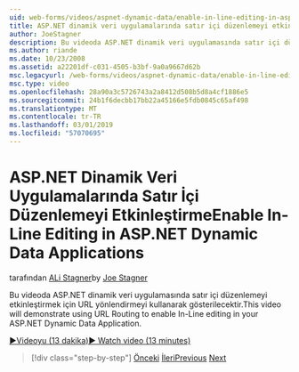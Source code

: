 ```yaml
---
uid: web-forms/videos/aspnet-dynamic-data/enable-in-line-editing-in-aspnet-dynamic-data-applications
title: ASP.NET dinamik veri uygulamalarında satır içi düzenlemeyi etkinleştir | Microsoft Docs
author: JoeStagner
description: Bu videoda ASP.NET dinamik veri uygulamasında satır içi düzenlemeyi etkinleştirmek için URL yönlendirmeyi kullanarak gösterilecektir.
ms.author: riande
ms.date: 10/23/2008
ms.assetid: a22201df-c031-4505-b3bf-9a0a9667d62b
msc.legacyurl: /web-forms/videos/aspnet-dynamic-data/enable-in-line-editing-in-aspnet-dynamic-data-applications
msc.type: video
ms.openlocfilehash: 28a90a3c5726743a2a8412d508b5d8a4cf1886e5
ms.sourcegitcommit: 24b1f6decbb17bb22a45166e5fdb0845c65af498
ms.translationtype: MT
ms.contentlocale: tr-TR
ms.lasthandoff: 03/01/2019
ms.locfileid: "57070695"
---
```

<a name="enable-in-line-editing-in-aspnet-dynamic-data-applications"></a><span data-ttu-id="e4e72-103">ASP.NET Dinamik Veri Uygulamalarında Satır İçi Düzenlemeyi Etkinleştirme</span><span class="sxs-lookup"><span data-stu-id="e4e72-103">Enable In-Line Editing in ASP.NET Dynamic Data Applications</span></span>
====================
<span data-ttu-id="e4e72-104">tarafından [ALi Stagner](https://github.com/JoeStagner)</span><span class="sxs-lookup"><span data-stu-id="e4e72-104">by [Joe Stagner](https://github.com/JoeStagner)</span></span>

<span data-ttu-id="e4e72-105">Bu videoda ASP.NET dinamik veri uygulamasında satır içi düzenlemeyi etkinleştirmek için URL yönlendirmeyi kullanarak gösterilecektir.</span><span class="sxs-lookup"><span data-stu-id="e4e72-105">This video will demonstrate using URL Routing to enable In-Line editing in your ASP.NET Dynamic Data Application.</span></span>

[<span data-ttu-id="e4e72-106">&#9654;Videoyu (13 dakika)</span><span class="sxs-lookup"><span data-stu-id="e4e72-106">&#9654; Watch video (13 minutes)</span></span>](https://channel9.msdn.com/Blogs/ASP-NET-Site-Videos/enable-in-line-editing-in-aspnet-dynamic-data-applications)

> [!div class="step-by-step"]
> <span data-ttu-id="e4e72-107">[Önceki](begin-modifying-dynamic-data-applications-with-url-routing.md)
> [İleri](how-to-enable-table-specific-routing-in-dynamic-data-applications.md)</span><span class="sxs-lookup"><span data-stu-id="e4e72-107">[Previous](begin-modifying-dynamic-data-applications-with-url-routing.md)
[Next](how-to-enable-table-specific-routing-in-dynamic-data-applications.md)</span></span>
